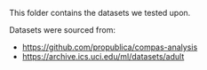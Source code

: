This folder contains the datasets we tested upon.

Datasets were sourced from:
  - https://github.com/propublica/compas-analysis
  - https://archive.ics.uci.edu/ml/datasets/adult
